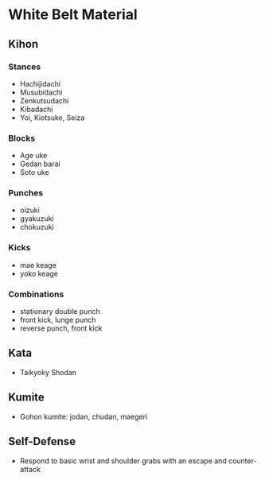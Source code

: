 # White Belt Material

## Kihon

### Stances

* Hachijidachi
* Musubidachi
* Zenkutsudachi
* Kibadachi
* Yoi, Kiotsuke, Seiza

### Blocks

* Age uke
* Gedan barai
* Soto uke

### Punches

* oizuki
* gyakuzuki
* chokuzuki

### Kicks

* mae keage
* yoko keage

### Combinations

* stationary double punch
* front kick, lunge punch
* reverse punch, front kick

## Kata

* Taikyoky Shodan

## Kumite

* Gohon kumite: jodan, chudan, maegeri

## Self-Defense

* Respond to basic wrist and shoulder grabs with an escape and counter-attack
